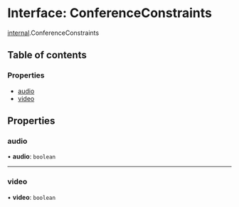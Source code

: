 # Interface: ConferenceConstraints

[internal](../modules/internal.md).ConferenceConstraints

## Table of contents

### Properties

- [audio](internal.ConferenceConstraints.md#audio)
- [video](internal.ConferenceConstraints.md#video)

## Properties

### audio

• **audio**: `boolean`

___

### video

• **video**: `boolean`
